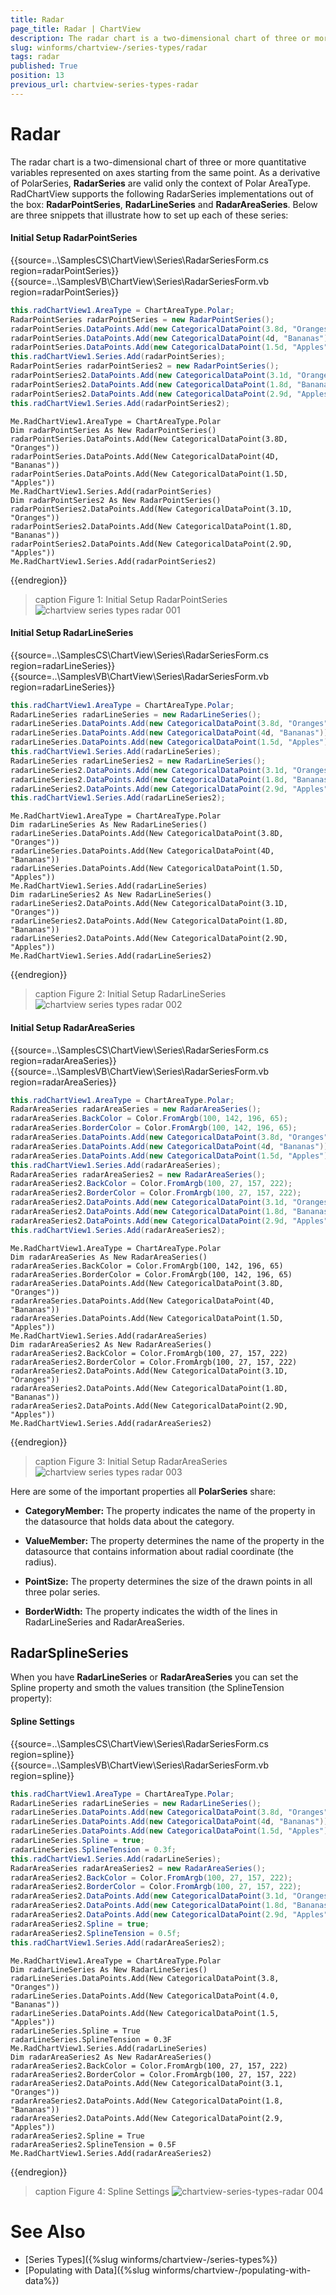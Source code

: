 ```yaml
---
title: Radar
page_title: Radar | ChartView
description: The radar chart is a two-dimensional chart of three or more quantitative variables represented on axes starting from the same point
slug: winforms/chartview-/series-types/radar
tags: radar
published: True
position: 13
previous_url: chartview-series-types-radar
---
```


# Radar

The radar chart is a two-dimensional chart of three or more quantitative variables represented on axes starting from the same point. As a derivative of PolarSeries, __RadarSeries__ are valid only the context of Polar AreaType. RadChartView supports the following RadarSeries implementations out of the box: __RadarPointSeries__, __RadarLineSeries__ and __RadarAreaSeries__. Below are three snippets that illustrate how to set up each of these series: 

#### Initial Setup RadarPointSeries

{{source=..\SamplesCS\ChartView\Series\RadarSeriesForm.cs region=radarPointSeries}} 
{{source=..\SamplesVB\ChartView\Series\RadarSeriesForm.vb region=radarPointSeries}} 

````C#
this.radChartView1.AreaType = ChartAreaType.Polar;
RadarPointSeries radarPointSeries = new RadarPointSeries();
radarPointSeries.DataPoints.Add(new CategoricalDataPoint(3.8d, "Oranges"));
radarPointSeries.DataPoints.Add(new CategoricalDataPoint(4d, "Bananas"));
radarPointSeries.DataPoints.Add(new CategoricalDataPoint(1.5d, "Apples"));
this.radChartView1.Series.Add(radarPointSeries);
RadarPointSeries radarPointSeries2 = new RadarPointSeries();
radarPointSeries2.DataPoints.Add(new CategoricalDataPoint(3.1d, "Oranges"));
radarPointSeries2.DataPoints.Add(new CategoricalDataPoint(1.8d, "Bananas"));
radarPointSeries2.DataPoints.Add(new CategoricalDataPoint(2.9d, "Apples"));
this.radChartView1.Series.Add(radarPointSeries2);

````
````VB.NET
Me.RadChartView1.AreaType = ChartAreaType.Polar
Dim radarPointSeries As New RadarPointSeries()
radarPointSeries.DataPoints.Add(New CategoricalDataPoint(3.8D, "Oranges"))
radarPointSeries.DataPoints.Add(New CategoricalDataPoint(4D, "Bananas"))
radarPointSeries.DataPoints.Add(New CategoricalDataPoint(1.5D, "Apples"))
Me.RadChartView1.Series.Add(radarPointSeries)
Dim radarPointSeries2 As New RadarPointSeries()
radarPointSeries2.DataPoints.Add(New CategoricalDataPoint(3.1D, "Oranges"))
radarPointSeries2.DataPoints.Add(New CategoricalDataPoint(1.8D, "Bananas"))
radarPointSeries2.DataPoints.Add(New CategoricalDataPoint(2.9D, "Apples"))
Me.RadChartView1.Series.Add(radarPointSeries2)

````

{{endregion}} 

>caption Figure 1: Initial Setup RadarPointSeries
![chartview series types radar 001](images/chartview-series-types-radar001.png)  

#### Initial Setup RadarLineSeries

{{source=..\SamplesCS\ChartView\Series\RadarSeriesForm.cs region=radarLineSeries}} 
{{source=..\SamplesVB\ChartView\Series\RadarSeriesForm.vb region=radarLineSeries}} 

````C#
this.radChartView1.AreaType = ChartAreaType.Polar;
RadarLineSeries radarLineSeries = new RadarLineSeries();
radarLineSeries.DataPoints.Add(new CategoricalDataPoint(3.8d, "Oranges"));
radarLineSeries.DataPoints.Add(new CategoricalDataPoint(4d, "Bananas"));
radarLineSeries.DataPoints.Add(new CategoricalDataPoint(1.5d, "Apples"));
this.radChartView1.Series.Add(radarLineSeries);
RadarLineSeries radarLineSeries2 = new RadarLineSeries();
radarLineSeries2.DataPoints.Add(new CategoricalDataPoint(3.1d, "Oranges"));
radarLineSeries2.DataPoints.Add(new CategoricalDataPoint(1.8d, "Bananas"));
radarLineSeries2.DataPoints.Add(new CategoricalDataPoint(2.9d, "Apples"));
this.radChartView1.Series.Add(radarLineSeries2);

````
````VB.NET
Me.RadChartView1.AreaType = ChartAreaType.Polar
Dim radarLineSeries As New RadarLineSeries()
radarLineSeries.DataPoints.Add(New CategoricalDataPoint(3.8D, "Oranges"))
radarLineSeries.DataPoints.Add(New CategoricalDataPoint(4D, "Bananas"))
radarLineSeries.DataPoints.Add(New CategoricalDataPoint(1.5D, "Apples"))
Me.RadChartView1.Series.Add(radarLineSeries)
Dim radarLineSeries2 As New RadarLineSeries()
radarLineSeries2.DataPoints.Add(New CategoricalDataPoint(3.1D, "Oranges"))
radarLineSeries2.DataPoints.Add(New CategoricalDataPoint(1.8D, "Bananas"))
radarLineSeries2.DataPoints.Add(New CategoricalDataPoint(2.9D, "Apples"))
Me.RadChartView1.Series.Add(radarLineSeries2)

````

{{endregion}} 

>caption Figure 2: Initial Setup RadarLineSeries
![chartview series types radar 002](images/chartview-series-types-radar002.png) 

#### Initial Setup RadarAreaSeries

{{source=..\SamplesCS\ChartView\Series\RadarSeriesForm.cs region=radarAreaSeries}} 
{{source=..\SamplesVB\ChartView\Series\RadarSeriesForm.vb region=radarAreaSeries}} 

````C#
this.radChartView1.AreaType = ChartAreaType.Polar;
RadarAreaSeries radarAreaSeries = new RadarAreaSeries();
radarAreaSeries.BackColor = Color.FromArgb(100, 142, 196, 65);
radarAreaSeries.BorderColor = Color.FromArgb(100, 142, 196, 65);
radarAreaSeries.DataPoints.Add(new CategoricalDataPoint(3.8d, "Oranges"));
radarAreaSeries.DataPoints.Add(new CategoricalDataPoint(4d, "Bananas"));
radarAreaSeries.DataPoints.Add(new CategoricalDataPoint(1.5d, "Apples"));
this.radChartView1.Series.Add(radarAreaSeries);
RadarAreaSeries radarAreaSeries2 = new RadarAreaSeries();
radarAreaSeries2.BackColor = Color.FromArgb(100, 27, 157, 222);
radarAreaSeries2.BorderColor = Color.FromArgb(100, 27, 157, 222);
radarAreaSeries2.DataPoints.Add(new CategoricalDataPoint(3.1d, "Oranges"));
radarAreaSeries2.DataPoints.Add(new CategoricalDataPoint(1.8d, "Bananas"));
radarAreaSeries2.DataPoints.Add(new CategoricalDataPoint(2.9d, "Apples"));
this.radChartView1.Series.Add(radarAreaSeries2);

````
````VB.NET
Me.RadChartView1.AreaType = ChartAreaType.Polar
Dim radarAreaSeries As New RadarAreaSeries()
radarAreaSeries.BackColor = Color.FromArgb(100, 142, 196, 65)
radarAreaSeries.BorderColor = Color.FromArgb(100, 142, 196, 65)
radarAreaSeries.DataPoints.Add(New CategoricalDataPoint(3.8D, "Oranges"))
radarAreaSeries.DataPoints.Add(New CategoricalDataPoint(4D, "Bananas"))
radarAreaSeries.DataPoints.Add(New CategoricalDataPoint(1.5D, "Apples"))
Me.RadChartView1.Series.Add(radarAreaSeries)
Dim radarAreaSeries2 As New RadarAreaSeries()
radarAreaSeries2.BackColor = Color.FromArgb(100, 27, 157, 222)
radarAreaSeries2.BorderColor = Color.FromArgb(100, 27, 157, 222)
radarAreaSeries2.DataPoints.Add(New CategoricalDataPoint(3.1D, "Oranges"))
radarAreaSeries2.DataPoints.Add(New CategoricalDataPoint(1.8D, "Bananas"))
radarAreaSeries2.DataPoints.Add(New CategoricalDataPoint(2.9D, "Apples"))
Me.RadChartView1.Series.Add(radarAreaSeries2)

````

{{endregion}} 

>caption Figure 3: Initial Setup RadarAreaSeries
![chartview series types radar 003](images/chartview-series-types-radar003.png)

Here are some of the important properties all __PolarSeries__ share:

* __CategoryMember:__ The property indicates the name of the property in the datasource that holds data about the category.

* __ValueMember:__ The property determines the name of the property in the datasource that contains information about radial coordinate (the radius).

* __PointSize:__ The property determines the size of the drawn points in all three polar series.

* __BorderWidth:__  The property indicates the width of the lines in RadarLineSeries and RadarAreaSeries.

## RadarSplineSeries

When you have __RadarLineSeries__ or __RadarAreaSeries__ you can set the Spline property and smoth the values transition (the SplineTension property): 

#### Spline Settings

{{source=..\SamplesCS\ChartView\Series\RadarSeriesForm.cs region=spline}} 
{{source=..\SamplesVB\ChartView\Series\RadarSeriesForm.vb region=spline}} 

````C#
this.radChartView1.AreaType = ChartAreaType.Polar;
RadarLineSeries radarLineSeries = new RadarLineSeries();
radarLineSeries.DataPoints.Add(new CategoricalDataPoint(3.8d, "Oranges"));
radarLineSeries.DataPoints.Add(new CategoricalDataPoint(4d, "Bananas"));
radarLineSeries.DataPoints.Add(new CategoricalDataPoint(1.5d, "Apples"));
radarLineSeries.Spline = true;
radarLineSeries.SplineTension = 0.3f;
this.radChartView1.Series.Add(radarLineSeries);
RadarAreaSeries radarAreaSeries2 = new RadarAreaSeries();
radarAreaSeries2.BackColor = Color.FromArgb(100, 27, 157, 222);
radarAreaSeries2.BorderColor = Color.FromArgb(100, 27, 157, 222);
radarAreaSeries2.DataPoints.Add(new CategoricalDataPoint(3.1d, "Oranges"));
radarAreaSeries2.DataPoints.Add(new CategoricalDataPoint(1.8d, "Bananas"));
radarAreaSeries2.DataPoints.Add(new CategoricalDataPoint(2.9d, "Apples"));
radarAreaSeries2.Spline = true;
radarAreaSeries2.SplineTension = 0.5f;
this.radChartView1.Series.Add(radarAreaSeries2);

````
````VB.NET
Me.RadChartView1.AreaType = ChartAreaType.Polar
Dim radarLineSeries As New RadarLineSeries()
radarLineSeries.DataPoints.Add(New CategoricalDataPoint(3.8, "Oranges"))
radarLineSeries.DataPoints.Add(New CategoricalDataPoint(4.0, "Bananas"))
radarLineSeries.DataPoints.Add(New CategoricalDataPoint(1.5, "Apples"))
radarLineSeries.Spline = True
radarLineSeries.SplineTension = 0.3F
Me.RadChartView1.Series.Add(radarLineSeries)
Dim radarAreaSeries2 As New RadarAreaSeries()
radarAreaSeries2.BackColor = Color.FromArgb(100, 27, 157, 222)
radarAreaSeries2.BorderColor = Color.FromArgb(100, 27, 157, 222)
radarAreaSeries2.DataPoints.Add(New CategoricalDataPoint(3.1, "Oranges"))
radarAreaSeries2.DataPoints.Add(New CategoricalDataPoint(1.8, "Bananas"))
radarAreaSeries2.DataPoints.Add(New CategoricalDataPoint(2.9, "Apples"))
radarAreaSeries2.Spline = True
radarAreaSeries2.SplineTension = 0.5F
Me.RadChartView1.Series.Add(radarAreaSeries2)

````

{{endregion}}

>caption Figure 4: Spline Settings
![chartview-series-types-radar 004](images/chartview-series-types-radar004.png)

# See Also

* [Series Types]({%slug winforms/chartview-/series-types%})
* [Populating with Data]({%slug winforms/chartview-/populating-with-data%})
